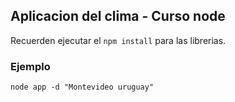 ## Aplicacion del clima - Curso node

Recuerden ejecutar el ```npm install``` para las librerias.

### Ejemplo

```
node app -d "Montevideo uruguay"
```